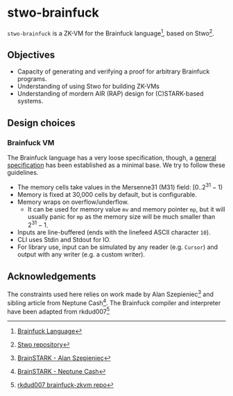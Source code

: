 # stwo-brainfuck

`stwo-brainfuck` is a ZK-VM for the Brainfuck language[^1], based on Stwo[^2].

## Objectives

- Capacity of generating and verifying a proof for arbitrary Brainfuck programs.
- Understanding of using Stwo for building ZK-VMs
- Understanding of mordern AIR (RAP) design for (C)STARK-based systems.

## Design choices

### Brainfuck VM

The Brainfuck language has a very loose specification, though,
a [general specification](https://esolangs.org/wiki/Brainfuck#Conventions) has been established as a minimal base.
We try to follow these guidelines.

- The memory cells take values in the Mersenne31 (M31) field: $[0..2^{31} - 1)$
- Memory is fixed at 30,000 cells by default, but is configurable.
- Memory wraps on overflow/underflow.
  - It can be used for memory value `mv` and memory pointer `mp`,
  but it will usually panic for `mp` as the memory size will be much smaller than $2^{31} - 1$.
- Inputs are line-buffered (ends with the linefeed ASCII character `10`).
- CLI uses Stdin and Stdout for IO.
- For library use, input can be simulated by any reader (e.g. `Cursor`) and
output with any writer (e.g. a custom writer).

## Acknowledgements

The constraints used here relies on work made by Alan Szepieniec[^3]
and sibling article from Neptune Cash[^4].
The Brainfuck compiler and interpreter have been adapted from rkdud007[^5]

[^1]: [Brainfuck Language](https://esolangs.org/wiki/Brainfuck)
[^2]: [Stwo repository](https://github.com/starkware-libs/stwo)
[^3]: [BrainSTARK - Alan Szepieniec](https://aszepieniec.github.io/stark-brainfuck/)
[^4]: [BrainSTARK - Neptune Cash](https://neptune.cash/learn/brainfuck-tutorial)
[^5]: [rkdud007 brainfuck-zkvm repo](https://github.com/rkdud007/brainfuck-zkvm)
